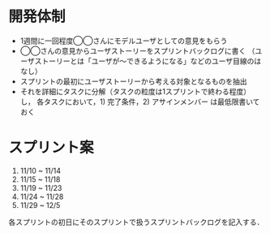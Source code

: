 # 開発体制
* 1週間に一回程度◯◯さんにモデルユーザとしての意見をもらう
* ◯◯さんの意見からユーザストーリーをスプリントバックログに書く
（ユーザストーリーとは「ユーザが〜できるようになる」などのユーザ目線のはなし）
* スプリントの最初にユーザストーリーから考える対象となるものを抽出
* それを詳細にタスクに分解（タスクの粒度は1スプリントで終わる程度）し，
各タスクにおいて，1) 完了条件，2) アサインメンバー は最低限書いておく

# スプリント案
1. 11/10 ~ 11/14
2. 11/15 ~ 11/18
3. 11/19 ~ 11/23
4. 11/24 ~ 11/28
5. 11/29 ~ 12/5

各スプリントの初日にそのスプリントで扱うスプリントバックログを記入する．


